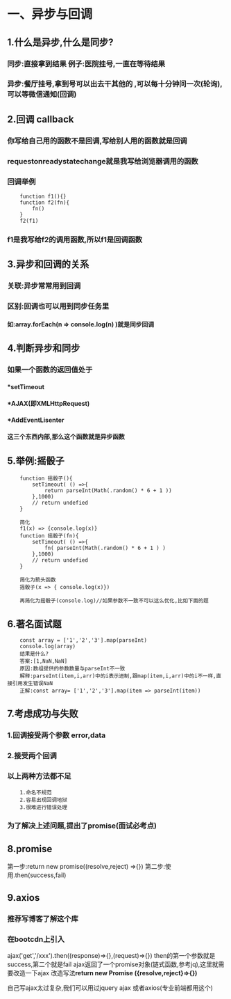 # 一、异步与回调
## 1.什么是异步,什么是同步?
### 同步:直接拿到结果 例子:医院挂号,一直在等待结果
### 异步:餐厅挂号,拿到号可以出去干其他的 ,可以每十分钟问一次(轮询),可以等微信通知(回调)

## 2.回调 callback
### 你写给自己用的函数不是回调,写给别人用的函数就是回调
### requestonreadystatechange就是我写给浏览器调用的函数

### 回调举例
```
    function f1(){}
    function f2(fn){
        fn()
    }
    f2(f1)
```
### f1是我写给f2的调用函数,所以f1是回调函数

## 3.异步和回调的关系
### 关联:异步常常用到回调
### 区别:回调也可以用到同步任务里
#### 如:array.forEach(n => console.log(n) )就是同步回调

## 4.判断异步和同步
### 如果一个函数的返回值处于
#### *setTimeout
#### *AJAX(即XMLHttpRequest)
#### *AddEventLisenter
#### 这三个东西内部,那么这个函数就是异步函数

## 5.举例:摇骰子
```
    function 摇骰子(){
        setTimeout( () =>{
            return parseInt(Math(.random() * 6 + 1 ))
        },1000)
        // return undefied
    }

    简化
    f1(x) => {console.log(x)}
    function 摇骰子(fn){
        setTimeout( () =>{
            fn( parseInt(Math(.random() * 6 + 1 ) )
        },1000)
        // return undefied
    }

    简化为箭头函数
    摇骰子(x => { console.log(x)})
    
    再简化为摇骰子(console.log)//如果参数不一致不可以这么优化,比如下面的题
```
## 6.著名面试题
```
    const array = ['1','2','3'].map(parseInt)
    console.log(array)
    结果是什么?
    答案:[1,NaN,NaN]
    原因:数组提供的参数数量与parseInt不一致
    解释:parseInt(item,i,arr)中的i表示进制,跟map(item,i,arr)中的i不一样,直接引用发生错误NaN
    正解:const array= ['1','2','3'].map(item => parseInt(item))
```

## 7.考虑成功与失败
### 1.回调接受两个参数 error,data
### 2.接受两个回调
### 以上两种方法都不足
```
    1.命名不规范
    2.容易出现回调地狱
    3.很难进行错误处理
```
### 为了解决上述问题,提出了promise(面试必考点)

## 8.promise

第一步:return new promise((resolve,reject) =>{})
第二步:使用.then(success,fail)

## 9.axios 
### 推荐写博客了解这个库
### 在bootcdn上引入



ajax('get','/xxx').then((response)=>{},(request)=>{})
then的第一个参数就是success,第二个就是fail
ajax返回了一个promise对象(链式函数,参考jq),这里就需要改造一下ajax
改造写法<strong>return new Promise ({resolve,reject}=>{})</strong>

自己写ajax太过复杂,我们可以用过jquery ajax 或者axios(专业前端都用这个)
